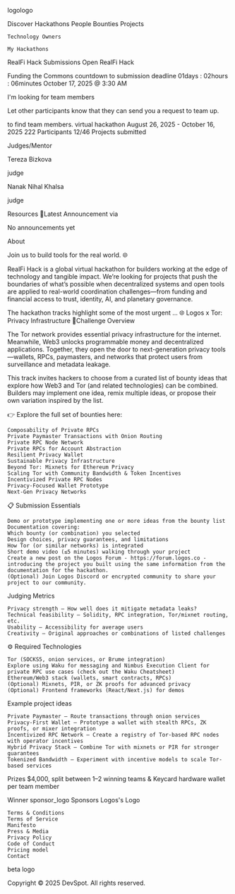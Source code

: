 logologo

Discover
Hackathons
People
Bounties
Projects

    Technology Owners

    My Hackathons

RealFi Hack
Submissions Open
RealFi Hack

Funding the Commons
countdown to submission deadline
01days
:
02hours
:
06minutes
October 17, 2025 @ 3:30 AM

I'm looking for team members

Let other participants know that they can send you a request to team up.

to find team members.
virtual hackathon
August 26, 2025 - October 16, 2025
222 Participants
12/46 Projects submitted

Judges/Mentor

Tereza Bizkova

judge

Nanak Nihal Khalsa

judge

Resources
📣Latest Announcement via

No announcements yet

About

Join us to build tools for the real world. 🌐 


RealFi Hack is a global virtual hackathon for builders working at the edge of technology and tangible impact. We’re looking for projects that push the boundaries of what’s possible when decentralized systems and open tools are applied to real-world coordination challenges—from funding and financial access to trust, identity, AI, and planetary governance.


The hackathon tracks highlight some of the most urgent ...
🌐 Logos x Tor: Privacy Infrastructure
🧩Challenge Overview

The Tor network provides essential privacy infrastructure for the internet. Meanwhile, Web3 unlocks programmable money and decentralized applications. Together, they open the door to next-generation privacy tools—wallets, RPCs, paymasters, and networks that protect users from surveillance and metadata leakage.


This track invites hackers to choose from a curated list of bounty ideas that explore how Web3 and Tor (and related technologies) can be combined. Builders may implement one idea, remix multiple ideas, or propose their own variation inspired by the list.


👉 Explore the full set of bounties here:

    Composability of Private RPCs
    Private Paymaster Transactions with Onion Routing
    Private RPC Node Network
    Private RPCs for Account Abstraction
    Resilient Privacy Wallet
    Sustainable Privacy Infrastructure
    Beyond Tor: Mixnets for Ethereum Privacy
    Scaling Tor with Community Bandwidth & Token Incentives
    Incentivized Private RPC Nodes
    Privacy-Focused Wallet Prototype
    Next-Gen Privacy Networks


📋 Submission Essentials

    Demo or prototype implementing one or more ideas from the bounty list
    Documentation covering:
    Which bounty (or combination) you selected
    Design choices, privacy guarantees, and limitations
    How Tor (or similar networks) is integrated
    Short demo video (≤5 minutes) walking through your project
    Create a new post on the Logos Forum - https://forum.logos.co - introducing the project you built using the same information from the documentation for the hackathon.
    (Optional) Join Logos Discord or encrypted community to share your project to our community.


Judging Metrics

    Privacy strength – How well does it mitigate metadata leaks?
    Technical feasibility – Solidity, RPC integration, Tor/mixnet routing, etc.
    Usability – Accessibility for average users
    Creativity – Original approaches or combinations of listed challenges


⚙️ Required Technologies

    Tor (SOCKS5, onion services, or Brume integration)
    Explore using Waku for messaging and Nimbus Execution Client for private RPC use cases (check out the Waku Cheatsheet)
    Ethereum/Web3 stack (wallets, smart contracts, RPCs)
    (Optional) Mixnets, PIR, or ZK proofs for advanced privacy
    (Optional) Frontend frameworks (React/Next.js) for demos

Example project ideas

    Private Paymaster – Route transactions through onion services
    Privacy-First Wallet – Prototype a wallet with stealth RPCs, ZK proofs, or mixer integration
    Incentivized RPC Network – Create a registry of Tor-based RPC nodes with operator incentives
    Hybrid Privacy Stack – Combine Tor with mixnets or PIR for stronger guarantees
    Tokenized Bandwidth – Experiment with incentive models to scale Tor-based services

Prizes
$4,000, split between 1–2 winning teams & Keycard hardware wallet per team member

Winner
sponsor_logo
Sponsors
Logos's Logo

    Terms & Conditions
    Terms of Service
    Manifesto
    Press & Media
    Privacy Policy
    Code of Conduct
    Pricing model
    Contact

beta logo

Copyright © 2025 DevSpot. All rights reserved.

